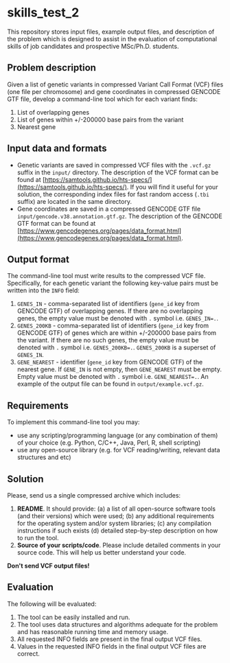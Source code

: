 # skills_test_2

This repository stores input files, example output files, and description of the problem which is designed to assist in the evaluation of computational skills of job candidates and prospective MSc/Ph.D. students.

## Problem description

Given a list of genetic variants in compressed Variant Call Format (VCF) files (one file per chromosome) and gene coordinates in compressed GENCODE GTF file, develop a command-line tool which for each variant finds:
  1. List of overlapping genes
  2. List of genes within +/-200000 base pairs from the variant
  3. Nearest gene

## Input data and formats

- Genetic variants are saved in compressed VCF files with the `.vcf.gz` suffix in the `input/` directory. The description of the VCF format can be found at [https://samtools.github.io/hts-specs/](https://samtools.github.io/hts-specs/). If you will find it useful for your solution, the corresponding index files for fast random access (`.tbi` suffix) are located in the same directory.
- Gene coordinates are saved in a compressed GENCODE GTF file `input/gencode.v38.annotation.gtf.gz`. The description of the GENCODE GTF format can be found at [https://www.gencodegenes.org/pages/data_format.html](https://www.gencodegenes.org/pages/data_format.html).

## Output format

The command-line tool must write results to the compressed VCF file. Specifically, for each genetic variant the following key-value pairs must be written into the `INFO` field:
1. `GENES_IN` - comma-separated list of identifiers (`gene_id` key from GENCODE GTF) of overlapping genes. If there are no overlapping genes, the empty value must be denoted with `.` symbol i.e. `GENES_IN=.`.
2. `GENES_200KB` - comma-separated list of identifiers (`gene_id` key from GENCODE GTF) of genes which are within +/-200000 base pairs from the variant. If there are no such genes, the empty value must be denoted with `.` symbol i.e. `GENES_200KB=.`. `GENES_200KB` is a superset of `GENES_IN`.
3. `GENE_NEAREST` - identifier (`gene_id` key from GENCODE GTF) of the nearest gene. If `GENE_IN` is not empty, then `GENE_NEAREST` must be empty. Empty value must be denoted with `.` symbol i.e. `GENE_NEAREST=.`.
An example of the output file can be found in `output/example.vcf.gz`.

## Requirements

To implement this command-line tool you may:
- use any scripting/programming language (or any combination of them) of your choice (e.g. Python, C/C++, Java, Perl, R, shell scripting)
- use any open-source library (e.g. for VCF reading/writing, relevant data structures and etc)

## Solution

Please, send us a single compressed archive which includes:
1. **README**. It should provide: (a) a list of all open-source software tools (and their versions) which were used; (b) any additional requirements for the operating system and/or system libraries; (c) any compilation instructions if such exists (d) detailed step-by-step description on how to run the tool.
3. **Source of your scripts/code**. Please include detailed comments in your source code. This will help us better understand your code.

**Don't send VCF output files!**

## Evaluation

The following will be evaluated:
1. The tool can be easily installed and run.
2. The tool uses data structures and algorithms adequate for the problem and has reasonable running time and memory usage.
3. All requested INFO fields are present in the final output VCF files.
4. Values in the requested INFO fields in the final output VCF files are correct.

